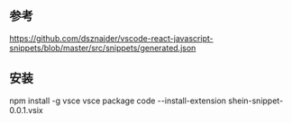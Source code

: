 ## 参考

https://github.com/dsznajder/vscode-react-javascript-snippets/blob/master/src/snippets/generated.json

## 安装

npm install -g vsce
vsce package
code --install-extension shein-snippet-0.0.1.vsix
